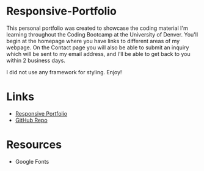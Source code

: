 # Responsive-Portfolio

This personal portfolio was created to showcase the coding material I'm learning throughout the Coding Bootcamp at the University of Denver. You'll begin at the homepage where you have links to different areas of my webpage. On the Contact page you will also be able to submit an inquiry which will be sent to my email address, and I'll be able to get back to you within 2 business days. 

I did not use any framework for styling. Enjoy!

# Links

<ul>
  <li><a href="https://lhafoka13.github.io/Responsive-Portfolio/">Responsive Portfolio</a></li>
  <li><a href="https://github.com/LHafoka13/Responsive-Portfolio">GitHub Repo</a></li>
</ul>



# Resources

<ul>
  <li>Google Fonts</li>
</ul>

